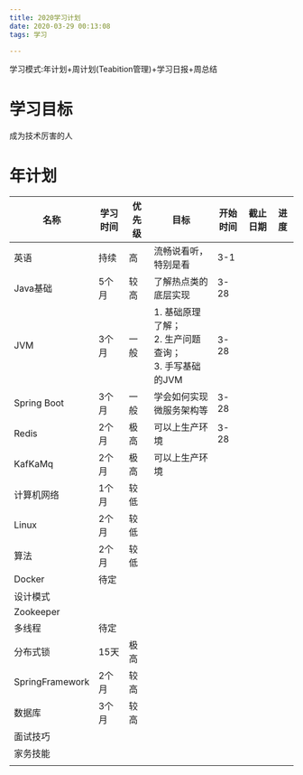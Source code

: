 ```yaml
---
title: 2020学习计划
date: 2020-03-29 00:13:08
tags: 学习

---
```


学习模式:年计划+周计划(Teabition管理)+学习日报+周总结

# 学习目标

成为技术厉害的人

# 年计划

| 名称            | 学习时间 | 优先级 | 目标                                                         | 开始时间 | 截止日期 | 进度 |
| --------------- | -------- | ------ | ------------------------------------------------------------ | -------- | -------- | ---- |
| 英语            | 持续     | 高     | 流畅说看听，特别是看                                         | 3-1      |          |      |
| Java基础        | 5个月    | 较高   | 了解热点类的底层实现                                         | 3-28     |          |      |
| JVM             | 3个月    | 一般   | 1. 基础原理了解；<br />2. 生产问题查询；<br />3. 手写基础的JVM | 3-28     |          |      |
| Spring Boot     | 3个月    | 一般   | 学会如何实现微服务架构等                                     | 3-28     |          |      |
| Redis           | 2个月    | 极高   | 可以上生产环境                                               | 3-28     |          |      |
| KafKaMq         | 2个月    | 极高   | 可以上生产环境                                               |          |          |      |
| 计算机网络      | 1个月    | 较低   |                                                              |          |          |      |
| Linux           | 2个月    | 较低   |                                                              |          |          |      |
| 算法            | 2个月    | 较低   |                                                              |          |          |      |
| Docker          | 待定     |        |                                                              |          |          |      |
| 设计模式        |          |        |                                                              |          |          |      |
| Zookeeper       |          |        |                                                              |          |          |      |
| 多线程          | 待定     |        |                                                              |          |          |      |
| 分布式锁        | 15天     | 极高   |                                                              |          |          |      |
| SpringFramework | 2个月    | 较高   |                                                              |          |          |      |
| 数据库          | 3个月    | 较高   |                                                              |          |          |      |
| 面试技巧        |          |        |                                                              |          |          |      |
| 家务技能        |          |        |                                                              |          |          |      |
|                 |          |        |                                                              |          |          |      |

